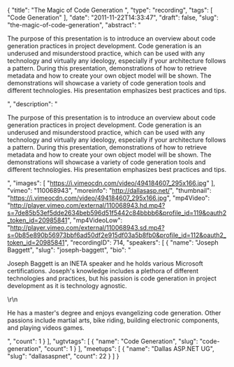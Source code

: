 {
  "title": "The Magic of Code Generation ",
  "type": "recording",
  "tags": [
    "Code Generation"
  ],
  "date": "2011-11-22T14:33:47",
  "draft": false,
  "slug": "the-magic-of-code-generation",
  "abstract": "<p>The purpose of this presentation is to introduce an overview about code generation practices in project development. Code generation is an underused and misunderstood practice, which can be used with any technology and virtually any ideology, especially if your architecture follows a pattern. During this presentation, demonstrations of how to retrieve metadata and how to create your own object model will be shown. The demonstrations will showcase a variety of code generation tools and different technologies. His presentation emphasizes best practices and tips.</p>",
  "description": "<p>The purpose of this presentation is to introduce an overview about code generation practices in project development. Code generation is an underused and misunderstood practice, which can be used with any technology and virtually any ideology, especially if your architecture follows a pattern. During this presentation, demonstrations of how to retrieve metadata and how to create your own object model will be shown. The demonstrations will showcase a variety of code generation tools and different technologies. His presentation emphasizes best practices and tips.</p>",
  "images": [
    "https://i.vimeocdn.com/video/494184607_295x166.jpg"
  ],
  "vimeo": "110068943",
  "moreinfo": "http://dallasasp.net/",
  "thumbnail": "https://i.vimeocdn.com/video/494184607_295x166.jpg",
  "mp4Video": "http://player.vimeo.com/external/110068943.hd.mp4?s=7de85b53ef5dde2634beb596d51f5442c84bbbb6&profile_id=119&oauth2_token_id=20985841",
  "mp4VideoLow": "http://player.vimeo.com/external/110068943.sd.mp4?s=0b85e890b56973bbf6ad50df2e915df03a5b8fb0&profile_id=112&oauth2_token_id=20985841",
  "recordingID": 714,
  "speakers": [
    {
      "name": "Joseph Baggett",
      "slug": "joseph-baggett",
      "bio": "<p>Joseph Baggett is an INETA speaker and he holds various Microsoft certifications. Joseph's knowledge includes a plethora of different technologies and practices, but his passion is code generation in project development as it is technology agnostic.</p>\r\n<p>He has a master's degree and enjoys evangelizing code generation. Other passions include martial arts, bike riding, building electronic components, and playing videos games.</p>",
      "count": 1
    }
  ],
  "ugtvtags": [
    {
      "name": "Code Generation",
      "slug": "code-generation",
      "count": 1
    }
  ],
  "meetups": [
    {
      "name": "Dallas ASP.NET UG",
      "slug": "dallasaspnet",
      "count": 22
    }
  ]
}